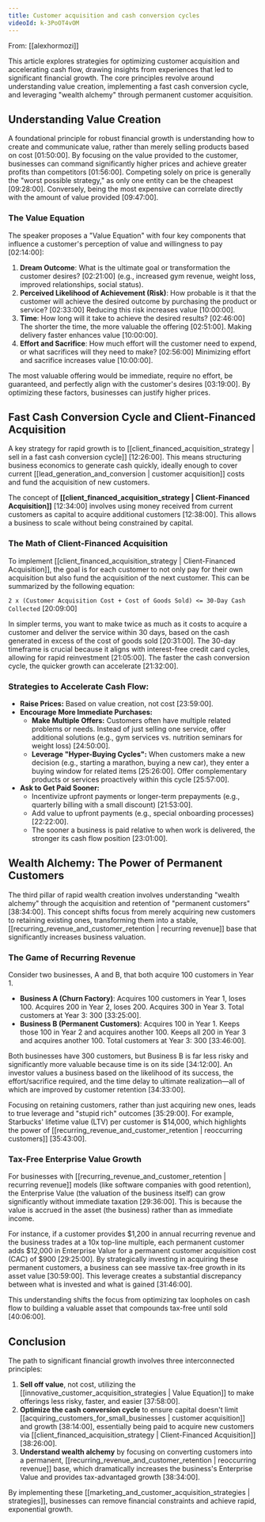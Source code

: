 ```yaml
---
title: Customer acquisition and cash conversion cycles
videoId: k-3PoOT4vOM
---
```


From: [[alexhormozi]] <br/> 

This article explores strategies for optimizing customer acquisition and accelerating cash flow, drawing insights from experiences that led to significant financial growth. The core principles revolve around understanding value creation, implementing a fast cash conversion cycle, and leveraging "wealth alchemy" through permanent customer acquisition.

## Understanding Value Creation

A foundational principle for robust financial growth is understanding how to create and communicate value, rather than merely selling products based on cost <a class="yt-timestamp" data-t="01:50:00">[01:50:00]</a>. By focusing on the value provided to the customer, businesses can command significantly higher prices and achieve greater profits than competitors <a class="yt-timestamp" data-t="01:56:00">[01:56:00]</a>. Competing solely on price is generally the "worst possible strategy," as only one entity can be the cheapest <a class="yt-timestamp" data-t="09:28:00">[09:28:00]</a>. Conversely, being the most expensive can correlate directly with the amount of value provided <a class="yt-timestamp" data-t="09:47:00">[09:47:00]</a>.

### The Value Equation

The speaker proposes a "Value Equation" with four key components that influence a customer's perception of value and willingness to pay <a class="yt-timestamp" data-t="02:14:00">[02:14:00]</a>:

1.  **Dream Outcome**: What is the ultimate goal or transformation the customer desires? <a class="yt-timestamp" data-t="02:21:00">[02:21:00]</a> (e.g., increased gym revenue, weight loss, improved relationships, social status).
2.  **Perceived Likelihood of Achievement (Risk)**: How probable is it that the customer will achieve the desired outcome by purchasing the product or service? <a class="yt-timestamp" data-t="02:33:00">[02:33:00]</a> Reducing this risk increases value <a class="yt-timestamp" data-t="10:00:00">[10:00:00]</a>.
3.  **Time**: How long will it take to achieve the desired results? <a class="yt-timestamp" data-t="02:46:00">[02:46:00]</a> The shorter the time, the more valuable the offering <a class="yt-timestamp" data-t="02:51:00">[02:51:00]</a>. Making delivery faster enhances value <a class="yt-timestamp" data-t="10:00:00">[10:00:00]</a>.
4.  **Effort and Sacrifice**: How much effort will the customer need to expend, or what sacrifices will they need to make? <a class="yt-timestamp" data-t="02:56:00">[02:56:00]</a> Minimizing effort and sacrifice increases value <a class="yt-timestamp" data-t="10:00:00">[10:00:00]</a>.

The most valuable offering would be immediate, require no effort, be guaranteed, and perfectly align with the customer's desires <a class="yt-timestamp" data-t="03:19:00">[03:19:00]</a>. By optimizing these factors, businesses can justify higher prices.

## Fast Cash Conversion Cycle and Client-Financed Acquisition

A key strategy for rapid growth is to [[client_financed_acquisition_strategy | sell in a fast cash conversion cycle]] <a class="yt-timestamp" data-t="12:26:00">[12:26:00]</a>. This means structuring business economics to generate cash quickly, ideally enough to cover current [[lead_generation_and_conversion | customer acquisition]] costs and fund the acquisition of new customers.

The concept of **[[client_financed_acquisition_strategy | Client-Financed Acquisition]]** <a class="yt-timestamp" data-t="12:34:00">[12:34:00]</a> involves using money received from current customers as capital to acquire additional customers <a class="yt-timestamp" data-t="12:38:00">[12:38:00]</a>. This allows a business to scale without being constrained by capital.

### The Math of Client-Financed Acquisition

To implement [[client_financed_acquisition_strategy | Client-Financed Acquisition]], the goal is for each customer to not only pay for their own acquisition but also fund the acquisition of the next customer. This can be summarized by the following equation:

`2 x (Customer Acquisition Cost + Cost of Goods Sold) <= 30-Day Cash Collected` <a class="yt-timestamp" data-t="20:09:00">[20:09:00]</a>

In simpler terms, you want to make twice as much as it costs to acquire a customer and deliver the service within 30 days, based on the cash generated in excess of the cost of goods sold <a class="yt-timestamp" data-t="20:31:00">[20:31:00]</a>. The 30-day timeframe is crucial because it aligns with interest-free credit card cycles, allowing for rapid reinvestment <a class="yt-timestamp" data-t="21:05:00">[21:05:00]</a>. The faster the cash conversion cycle, the quicker growth can accelerate <a class="yt-timestamp" data-t="21:32:00">[21:32:00]</a>.

### Strategies to Accelerate Cash Flow:

*   **Raise Prices:** Based on value creation, not cost <a class="yt-timestamp" data-t="23:59:00">[23:59:00]</a>.
*   **Encourage More Immediate Purchases:**
    *   **Make Multiple Offers:** Customers often have multiple related problems or needs. Instead of just selling one service, offer additional solutions (e.g., gym services vs. nutrition seminars for weight loss) <a class="yt-timestamp" data-t="24:50:00">[24:50:00]</a>.
    *   **Leverage "Hyper-Buying Cycles":** When customers make a new decision (e.g., starting a marathon, buying a new car), they enter a buying window for related items <a class="yt-timestamp" data-t="25:26:00">[25:26:00]</a>. Offer complementary products or services proactively within this cycle <a class="yt-timestamp" data-t="25:57:00">[25:57:00]</a>.
*   **Ask to Get Paid Sooner:**
    *   Incentivize upfront payments or longer-term prepayments (e.g., quarterly billing with a small discount) <a class="yt-timestamp" data-t="21:53:00">[21:53:00]</a>.
    *   Add value to upfront payments (e.g., special onboarding processes) <a class="yt-timestamp" data-t="22:22:00">[22:22:00]</a>.
    *   The sooner a business is paid relative to when work is delivered, the stronger its cash flow position <a class="yt-timestamp" data-t="23:01:00">[23:01:00]</a>.

## Wealth Alchemy: The Power of Permanent Customers

The third pillar of rapid wealth creation involves understanding "wealth alchemy" through the acquisition and retention of "permanent customers" <a class="yt-timestamp" data-t="38:34:00">[38:34:00]</a>. This concept shifts focus from merely acquiring new customers to retaining existing ones, transforming them into a stable, [[recurring_revenue_and_customer_retention | recurring revenue]] base that significantly increases business valuation.

### The Game of Recurring Revenue

Consider two businesses, A and B, that both acquire 100 customers in Year 1.
*   **Business A (Churn Factory)**: Acquires 100 customers in Year 1, loses 100. Acquires 200 in Year 2, loses 200. Acquires 300 in Year 3. Total customers at Year 3: 300 <a class="yt-timestamp" data-t="33:25:00">[33:25:00]</a>.
*   **Business B (Permanent Customers)**: Acquires 100 in Year 1. Keeps those 100 in Year 2 and acquires another 100. Keeps all 200 in Year 3 and acquires another 100. Total customers at Year 3: 300 <a class="yt-timestamp" data-t="33:46:00">[33:46:00]</a>.

Both businesses have 300 customers, but Business B is far less risky and significantly more valuable because time is on its side <a class="yt-timestamp" data-t="34:12:00">[34:12:00]</a>. An investor values a business based on the likelihood of its success, the effort/sacrifice required, and the time delay to ultimate realization—all of which are improved by customer retention <a class="yt-timestamp" data-t="34:33:00">[34:33:00]</a>.

Focusing on retaining customers, rather than just acquiring new ones, leads to true leverage and "stupid rich" outcomes <a class="yt-timestamp" data-t="35:29:00">[35:29:00]</a>. For example, Starbucks' lifetime value (LTV) per customer is $14,000, which highlights the power of [[recurring_revenue_and_customer_retention | reoccurring customers]] <a class="yt-timestamp" data-t="35:43:00">[35:43:00]</a>.

### Tax-Free Enterprise Value Growth

For businesses with [[recurring_revenue_and_customer_retention | recurring revenue]] models (like software companies with good retention), the Enterprise Value (the valuation of the business itself) can grow significantly without immediate taxation <a class="yt-timestamp" data-t="29:36:00">[29:36:00]</a>. This is because the value is accrued in the asset (the business) rather than as immediate income.

For instance, if a customer provides $1,200 in annual recurring revenue and the business trades at a 10x top-line multiple, each permanent customer adds $12,000 in Enterprise Value for a permanent customer acquisition cost (CAC) of $900 <a class="yt-timestamp" data-t="29:25:00">[29:25:00]</a>. By strategically investing in acquiring these permanent customers, a business can see massive tax-free growth in its asset value <a class="yt-timestamp" data-t="30:59:00">[30:59:00]</a>. This leverage creates a substantial discrepancy between what is invested and what is gained <a class="yt-timestamp" data-t="31:46:00">[31:46:00]</a>.

This understanding shifts the focus from optimizing tax loopholes on cash flow to building a valuable asset that compounds tax-free until sold <a class="yt-timestamp" data-t="40:06:00">[40:06:00]</a>.

## Conclusion

The path to significant financial growth involves three interconnected principles:
1.  **Sell off value**, not cost, utilizing the [[innovative_customer_acquisition_strategies | Value Equation]] to make offerings less risky, faster, and easier <a class="yt-timestamp" data-t="37:58:00">[37:58:00]</a>.
2.  **Optimize the cash conversion cycle** to ensure capital doesn't limit [[acquiring_customers_for_small_businesses | customer acquisition]] and growth <a class="yt-timestamp" data-t="38:14:00">[38:14:00]</a>, essentially being paid to acquire new customers via [[client_financed_acquisition_strategy | Client-Financed Acquisition]] <a class="yt-timestamp" data-t="38:26:00">[38:26:00]</a>.
3.  **Understand wealth alchemy** by focusing on converting customers into a permanent, [[recurring_revenue_and_customer_retention | reoccurring revenue]] base, which dramatically increases the business's Enterprise Value and provides tax-advantaged growth <a class="yt-timestamp" data-t="38:34:00">[38:34:00]</a>.

By implementing these [[marketing_and_customer_acquisition_strategies | strategies]], businesses can remove financial constraints and achieve rapid, exponential growth.